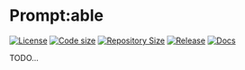 # Prompt:able

[![License](https://img.shields.io/github/license/alexcarrega/prompt-able)](https://github.com/alexcarrega/prompt-able/blob/master/LICENSE)
[![Code size](https://img.shields.io/github/languages/code-size/alexcarrega/prompt-able?color=red&logo=github)](https://github.com/alexcarrega/prompt-able)
[![Repository Size](https://img.shields.io/github/repo-size/alexcarrega/prompt-able?color=red&logo=github)](https://github.com/alexcarrega/prompt-able)
[![Release](https://img.shields.io/github/v/tag/alexcarrega/prompt-able?label=release&logo=github)](https://github.com/alexcarrega/prompt-able/releases)
[![Docs](https://readthedocs.org/projects/prompt-able/badge/?version=latest)](https://prompt-able.readthedocs.io)

TODO...
